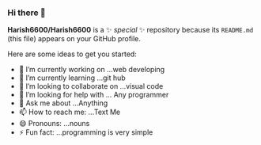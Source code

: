 ### Hi there 👋


**Harish6600/Harish6600** is a ✨ _special_ ✨ repository because its `README.md` (this file) appears on your GitHub profile.

Here are some ideas to get you started:

- 🔭 I’m currently working on ...web developing
- 🌱 I’m currently learning ...git hub
- 👯 I’m looking to collaborate on ...visual code
- 🤔 I’m looking for help with ... Any programmer
- 💬 Ask me about ...Anything
- 📫 How to reach me: ...Text Me
- 😄 Pronouns: ...nouns
- ⚡ Fun fact: ...programming is very simple

